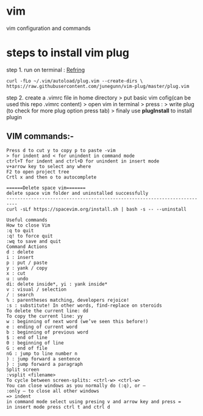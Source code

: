 # vim
vim configuration and commands

#   steps to install vim plug
step 1. run on terminal : <a href="https://github.com/junegunn/vim-plug"> Refring </a>

    curl -fLo ~/.vim/autoload/plug.vim --create-dirs \
    https://raw.githubusercontent.com/junegunn/vim-plug/master/plug.vim
    
step 2. create a .vimrc file in home directory > put basic vim cofig(can be used this repo .vimrc content) > open vim in terminal > press : > write plug (to check for more plug option press tab) > finaly use <b>plugInstall</b> to install plugin



##  VIM commands:-
    Press d to cut y to copy p to paste -vim
    > for indent and < for unindent in command mode
    ctrl+T for indent and ctrl+D for unindent in insert mode
    v+arrow key to select any where
    F2 to open project tree
    Crtl x and then o to autocomplete

    ======Delete space vim=======
    delete space vim folder and uninstalled successfully
    --------------------------------------------------------------------------
    curl -sLf https://spacevim.org/install.sh | bash -s -- --uninstall

    Useful commands
    How to close Vim
    :q to quit
    :q! to force quit
    :wq to save and quit
    Command Actions
    d : delete
    i : insert
    p : put / paste
    y : yank / copy
    x : cut
    u : undo
    di: delete inside*, yi : yank inside*
    v : visual / selection
    / : search
    % : parentheses matching, developers rejoice!
    :s : substitute! In other words, find-replace on steroids
    To delete the current line: dd
    To copy the current line: yy
    w : beginning of next word (we’ve seen this before!)
    e : ending of current word
    b : beginning of previous word
    $ : end of line
    0 : beginning of line
    G : end of file
    nG : jump to line number n
    ) : jump forward a sentence
    } : jump forward a paragraph
    Split screen
    :vsplit <filename>
    To cycle between screen-splits: <ctrl-w> <ctrl-w>
    You can close windows as you normally do (:q), or —
    :only — to close all other windows
    => indent
    in command mode select using presing v and arrow key and press =
    in insert mode press ctrl t and ctrl d
